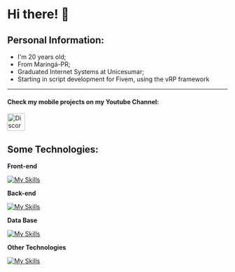 # Hi there! 👋

## Personal Information:
- I'm 20 years old;
- From Maringá-PR;
- Graduated Internet Systems at Unicesumar;
- Starting in script development for Fivem, using the vRP framework

<hr />
<h4> Check my mobile projects on my Youtube Channel:</h4>

<a href="https://bit.ly/3KtPdu0" target="_blank"><img src="https://www.vectorlogo.zone/logos/youtube/youtube-icon.svg" alt="Discord" width="40" height="40"/></a>
  
## Some Technologies:

**Front-end**

[![My Skills](https://skillicons.dev/icons?i=react,html,css,bootstrap,js,ts)](https://github.com/eubrunodev)

**Back-end**

[![My Skills](https://skillicons.dev/icons?i=php,nodejs,ts,express,firebase,lua)](https://github.com/eubrunodev)

**Data Base**

[![My Skills](https://skillicons.dev/icons?i=mongodb,mysql)](https://github.com/eubrunodev)

**Other Technologies**

[![My Skills](https://skillicons.dev/icons?i=figma,git,androidstudio,heroku,wordpress)](https://github.com/eubrunodev)
